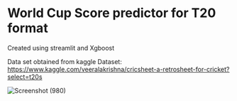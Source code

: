 # World Cup Score predictor for T20 format
 Created using streamlit and Xgboost

 Data set obtained from kaggle
Dataset: https://www.kaggle.com/veeralakrishna/cricsheet-a-retrosheet-for-cricket?select=t20s

![Screenshot (980)](https://github.com/AnshDwivedi-08/World-Cup-Score-predictor/assets/136303289/06ab65f4-ac6c-4353-bb1e-bc7f7f9f9cb4)
